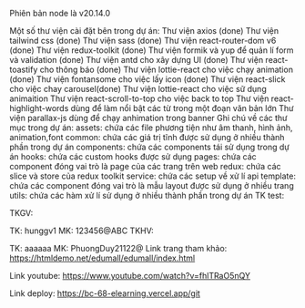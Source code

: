 Phiên bản node là v20.14.0

Một số thư viện cài đặt bên trong dự án:
Thư viện axios (done)
Thư viện tailwind css (done)
Thư viện sass (done)
Thư viện react-router-dom v6 (done)
Thư viện redux-toolkit (done)
Thư viện formik và yup để quản lí form và validation (done)
Thư viện antd cho xây dựng UI (done)
Thư viện react-toastify cho thông báo (done)
Thư viện lottie-react cho việc chạy animation (done)
Thư viện fontansome cho việc lấy icon (done)
Thư viện react-slick cho việc chay carousel(done)
Thư viện lottie-react cho việc sữ dụng animaition
Thư viện react-scroll-to-top cho việc back to top
Thư viện react-highlight-words dùng để làm nổi bật các từ trong một đoạn văn bản lớn
Thư viện parallax-js dùng để chạy anhimation trong banner
Ghi chú về các thư mục trong dự án:
assets: chứa các file phương tiện như âm thanh, hình ảnh, animation,font
common: chứa các giá trị tĩnh được sử dụng ở nhiều thành phần trong dự án
components: chứa các components tái sử dụng trong dự án
hooks: chứa các custom hooks được sử dụng
pages: chứa các component đóng vai trò là page của các trang trên web
redux: chứa các slice và store của redux toolkit
service: chứa các setup về xử lí api
template: chứa các component đóng vai trò là mẫu layout được sử dụng ở nhiều trang
utils: chứa các hàm xử lí sử dụng ở nhiều thành phần trong dự án
TK test:

TKGV:

TK: hunggv1
MK: 123456@ABC
TKHV:

TK: aaaaaa
MK: PhuongDuy21122@
Link trang tham khảo: https://htmldemo.net/edumall/edumall/index.html

Link youtube: https://www.youtube.com/watch?v=fhlTRaO5nQY

Link deploy: https://bc-68-elearning.vercel.app/git 